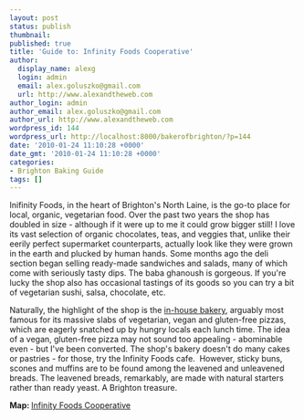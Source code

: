 ```yaml
---
layout: post
status: publish
thumbnail: 
published: true
title: 'Guide to: Infinity Foods Cooperative'
author:
  display_name: alexg
  login: admin
  email: alex.goluszko@gmail.com
  url: http://www.alexandtheweb.com
author_login: admin
author_email: alex.goluszko@gmail.com
author_url: http://www.alexandtheweb.com
wordpress_id: 144
wordpress_url: http://localhost:8000/bakerofbrighton/?p=144
date: '2010-01-24 11:10:28 +0000'
date_gmt: '2010-01-24 11:10:28 +0000'
categories:
- Brighton Baking Guide
tags: []
---
```

<p>Inifinity Foods, in the heart of Brighton's North Laine, is the go-to place for local, organic, vegetarian food. Over the past two years the shop has doubled in size - although if it were up to me it could grow bigger still! I love its vast selection of organic chocolates, teas, and veggies that, unlike their eerily perfect supermarket counterparts, actually look like they were grown in the earth and plucked by human hands. Some months ago the deli section began selling ready-made sandwiches and salads, many of which come with seriously tasty dips. The baba ghanoush is gorgeous. If you're lucky the shop also has occasional tastings of its goods so you can try a bit of vegetarian sushi, salsa, chocolate, etc.</p>
<p>Naturally, the highlight of the shop is the <a href="http://www.infinityfoodsretail.co.uk/bakery/">in-house bakery</a>, arguably most famous for its massive slabs of vegetarian, vegan and gluten-free pizzas, which are eagerly snatched up by hungry locals each lunch time. The idea of a vegan, gluten-free pizza may not sound too appealing - abominable even - but I've been converted. The shop's bakery doesn't do many cakes or pastries - for those, try the Infinity Foods cafe.  However, sticky buns, scones and muffins are to be found among the leavened and unleavened breads. The leavened breads, remarkably, are made with natural starters rather than ready yeast. A Brighton treasure.</p>
<p><strong>Map: </strong><a href="http://maps.google.co.uk/maps?f=q&amp;source=s_q&amp;hl=en&amp;geocode=&amp;q=infinity+foods+brighton&amp;sll=51.504914,-0.154114&amp;sspn=0.359017,0.891953&amp;ie=UTF8&amp;hq=infinity+foods&amp;hnear=Brighton,+UK&amp;ll=50.825589,-0.140202&amp;spn=0.001381,0.003484&amp;t=h&amp;z=19&amp;iwloc=B" target="_blank"> Infinity Foods Cooperative</a></p>
